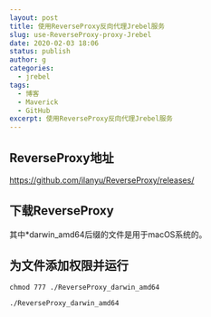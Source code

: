 ```yaml
---
layout: post
title: 使用ReverseProxy反向代理Jrebel服务
slug: use-ReverseProxy-proxy-Jrebel
date: 2020-02-03 18:06
status: publish
author: g
categories: 
  - jrebel
tags: 
  - 博客
  - Maverick
  - GitHub
excerpt: 使用ReverseProxy反向代理Jrebel服务
---
```


## ReverseProxy地址

https://github.com/ilanyu/ReverseProxy/releases/

## 下载ReverseProxy

其中*darwin_amd64后缀的文件是用于macOS系统的。

## 为文件添加权限并运行

`chmod 777 ./ReverseProxy_darwin_amd64`

`./ReverseProxy_darwin_amd64`
